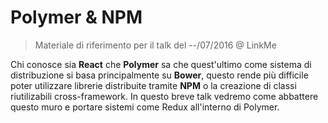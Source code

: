 # Polymer & NPM
> Materiale di riferimento per il talk del --/07/2016 @ LinkMe

Chi conosce sia **React** che **Polymer** sa che quest'ultimo come sistema di distribuzione si basa principalmente su **Bower**, questo rende più difficile poter utilizzare librerie distribuite tramite **NPM** o la creazione di classi riutilizabili cross-framework. In questo breve talk vedremo come abbattere questo muro e portare sistemi come Redux all'interno di Polymer.
